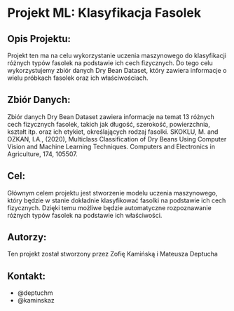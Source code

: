 
# Projekt ML: Klasyfikacja Fasolek

## Opis Projektu:
Projekt ten ma na celu wykorzystanie uczenia maszynowego do klasyfikacji różnych typów fasolek na podstawie ich cech fizycznych. Do tego celu wykorzystujemy zbiór danych Dry Bean Dataset, który zawiera informacje o wielu próbkach fasolek oraz ich właściwościach.

## Zbiór Danych:
Zbiór danych Dry Bean Dataset zawiera informacje na temat 13 różnych cech fizycznych fasolek, takich jak długość, szerokość, powierzchnia, kształt itp. oraz ich etykiet, określających rodzaj fasolki.  SKOKLU, M. and OZKAN, I.A., (2020), Multiclass Classification of Dry Beans Using Computer Vision and Machine Learning Techniques. Computers and Electronics in Agriculture, 174, 105507.
## Cel:
Głównym celem projektu jest stworzenie modelu uczenia maszynowego, który będzie w stanie dokładnie klasyfikować fasolki na podstawie ich cech fizycznych. Dzięki temu możliwe będzie automatyczne rozpoznawanie różnych typów fasolek na podstawie ich właściwości.




## Autorzy:
Ten projekt został stworzony przez Zofię Kamińską i Mateusza Deptucha

## Kontakt:
- @deptuchm
- @kaminskaz

